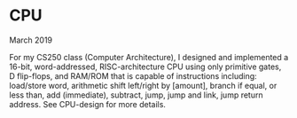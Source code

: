 # CPU
March 2019

For my CS250 class (Computer Architecture), I designed and implemented a 16-bit, word-addressed, RISC-architecture CPU using only primitive gates, D flip-flops, and RAM/ROM that is capable of instructions including: load/store word, arithmetic shift left/right by [amount], branch if equal, or less than, add (immediate), subtract, jump, jump and link, jump return address. See CPU-design for more details.
